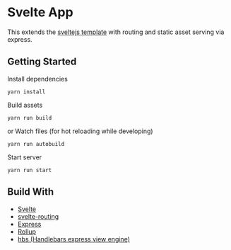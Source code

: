 # Svelte App
This extends the [sveltejs template](https://github.com/sveltejs/template) with routing and static asset serving via express.

## Getting Started
Install dependencies

`yarn install`

Build assets

`yarn run build`

or Watch files (for hot reloading while developing)

`yarn run autobuild`

Start server

`yarn run start`

## Build With
- [Svelte](https://svelte.dev/)
- [svelte-routing](https://github.com/EmilTholin/svelte-routing)
- [Express](https://expressjs.com/)
- [Rollup](https://rollupjs.org/guide/en/)
- [hbs (Handlebars express view engine)](https://github.com/pillarjs/hbs)